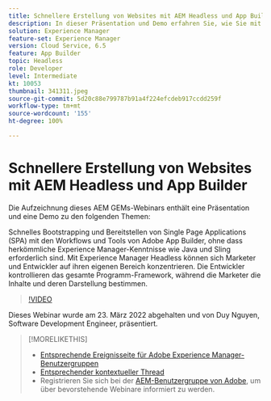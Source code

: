 ```yaml
---
title: Schnellere Erstellung von Websites mit AEM Headless und App Builder
description: In dieser Präsentation und Demo erfahren Sie, wie Sie mit den Workflows und Tools von Adobe App Builder schnell eine Single Page Application (SPA) bootstrappen und bereitstellen können.
solution: Experience Manager
feature-set: Experience Manager
version: Cloud Service, 6.5
feature: App Builder
topic: Headless
role: Developer
level: Intermediate
kt: 10053
thumbnail: 341311.jpeg
source-git-commit: 5d20c88e799787b91a4f224efcdeb917ccdd259f
workflow-type: tm+mt
source-wordcount: '155'
ht-degree: 100%

---
```


# Schnellere Erstellung von Websites mit AEM Headless und App Builder

Die Aufzeichnung dieses AEM GEMs-Webinars enthält eine Präsentation und eine Demo zu den folgenden Themen:

Schnelles Bootstrapping und Bereitstellen von Single Page Applications (SPA) mit den Workflows und Tools von Adobe App Builder, ohne dass herkömmliche Experience Manager-Kenntnisse wie Java und Sling erforderlich sind. Mit Experience Manager Headless können sich Marketer und Entwickler auf ihren eigenen Bereich konzentrieren. Die Entwickler kontrollieren das gesamte Programm-Framework, während die Marketer die Inhalte und deren Darstellung bestimmen.

>[!VIDEO](https://video.tv.adobe.com/v/341311/?quality=12&learn=on)

Dieses Webinar wurde am 23. März 2022 abgehalten und von Duy Nguyen, Software Development Engineer, präsentiert.

>[!MORELIKETHIS]
>
>* [Entsprechende Ereignisseite für Adobe Experience Manager-Benutzergruppen](https://aem-augs.adobe.com/details/adobe-experience-manager-aem-learning-chapter-presents-aem-gems-build-sites-faster-with-aem-headless-and-app-builder/)
>* [Entsprechender kontextueller Thread](https://adobe.ly/3LkSWdm)
>* Registrieren Sie sich bei der [AEM-Benutzergruppe von Adobe](https://aem-augs.adobe.com/), um über bevorstehende Webinare informiert zu werden.

